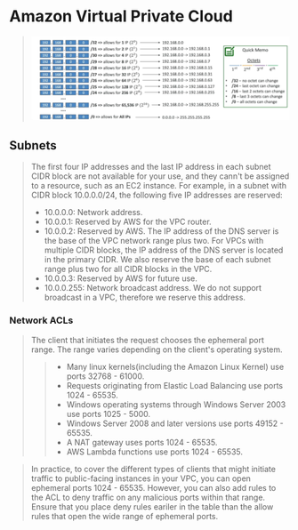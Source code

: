 # Amazon Virtual Private Cloud

> ![](img/subnet_mask.png)

## Subnets
> The first four IP addresses and the last IP address in each subnet CIDR block are not available for your use, and they cann't be assigned to a resource, such as an EC2 instance. For example, in a subnet with CIDR block 10.0.0.0/24, the following five IP addresses are reserved:
>- 10.0.0.0: Network address.
>- 10.0.0.1: Reserved by AWS for the VPC router.
>- 10.0.0.2: Reserved by AWS. The IP address of the DNS server is the base of the VPC network range plus two. For VPCs with multiple CIDR blocks, the IP address of the DNS server is located in the primary CIDR. We also reserve the base of each subnet range plus two for all CIDR blocks in the VPC. 
>- 10.0.0.3: Reserved by AWS for future use.
>- 10.0.0.255: Network broadcast address. We do not support broadcast in a VPC, therefore we reserve this address.

### Network ACLs
> The client that initiates the request chooses the ephemeral port range. The range varies depending on the client's operating system.
>>- Many linux kernels(including the Amazon Linux Kernel) use ports 32768 - 61000.
>>- Requests originating from Elastic Load Balancing use ports 1024 - 65535.
>>- Windows operating systems through Windows Server 2003 use ports 1025 - 5000.
>>- Windows Server 2008 and later versions use ports 49152 - 65535.
>>- A NAT gateway uses ports 1024 - 65535.
>>- AWS Lambda functions use ports 1024 - 65535.

> In practice, to cover the different types of clients that might initiate traffic to public-facing instances in your VPC, you can open ephemeral ports 1024 - 65535. However, you can also add rules to the ACL to deny traffic on any malicious ports within that range. Ensure that you place deny rules eariler in the table than the allow rules that open the wide range of ephemeral ports.  

